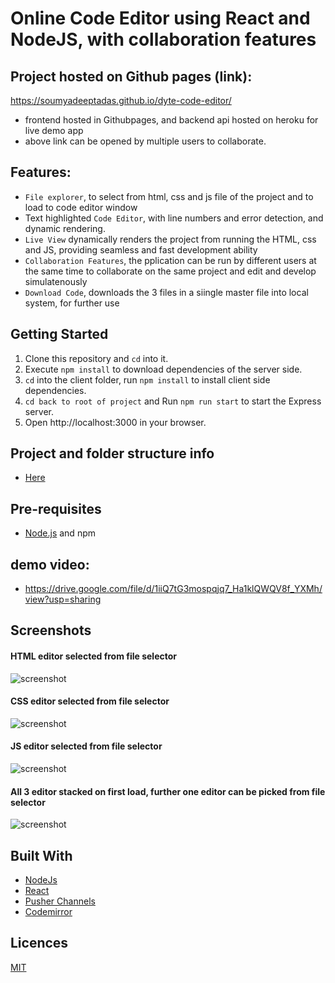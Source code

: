 # Online Code Editor using React and NodeJS, with collaboration features





## Project hosted on Github pages (link):
https://soumyadeeptadas.github.io/dyte-code-editor/

- frontend hosted in Githubpages, and backend api hosted on heroku for live demo app
- above link can be opened by multiple users to collaborate.



## Features:
- `File explorer`, to select from html, css and js file of the project and to load to code editor window
- Text highlighted `Code Editor`, with line numbers and error detection, and dynamic rendering.
- `Live View` dynamically renders the project from running the HTML, css and JS, providing seamless and fast development ability
- `Collaboration Features`, the pplication can be run by different users at the same time to collaborate on the same project and edit and develop simulatenously
- `Download Code`, downloads the 3 files in a siingle master file into local system, for further use


## Getting Started

1. Clone this repository and `cd` into it.
2. Execute `npm install` to download dependencies of the server side.
3. `cd` into the client folder, run `npm install`  to install client side dependencies.
4. `cd back to root of project` and Run `npm run start` to start the Express server.
6. Open http://localhost:3000 in your browser.


## Project and folder structure info
- [Here](https://github.com/soumyadeeptadas/OnlineCodeEditor-SoumyadeeptaDas-18BCE1350/blob/master/Folder%20Structure%20and%20Information.txt)

## Pre-requisites

- [Node.js](https://nodejs.org/en) and npm


## demo video: 
- https://drive.google.com/file/d/1iiQ7tG3mospqjq7_Ha1klQWQV8f_YXMh/view?usp=sharing

## Screenshots

#### HTML editor selected from file selector
![screenshot](https://github.com/soumyadeeptadas/OnlineCodeEditor-SoumyadeeptaDas-18BCE1350/blob/master/screenshots/Screenshot%20(1365).png)

#### CSS editor selected from file selector
![screenshot](https://github.com/soumyadeeptadas/OnlineCodeEditor-SoumyadeeptaDas-18BCE1350/blob/master/screenshots/Screenshot%20(1366).png)

#### JS editor selected from file selector
![screenshot](https://github.com/soumyadeeptadas/OnlineCodeEditor-SoumyadeeptaDas-18BCE1350/blob/master/screenshots/Screenshot%20(1367).png)

#### All 3 editor stacked on first load, further one editor can be picked from file selector
![screenshot](https://github.com/soumyadeeptadas/OnlineCodeEditor-SoumyadeeptaDas-18BCE1350/blob/master/screenshots/Screenshot%20(1364).png)


## Built With
- [NodeJs](https://nodejs.org)
- [React](https://reactjs.org)
- [Pusher Channels](https://pusher.com/channels)
- [Codemirror](https://codemirror.net/)

## Licences

[MIT](https://opensource.org/licenses/MIT)
